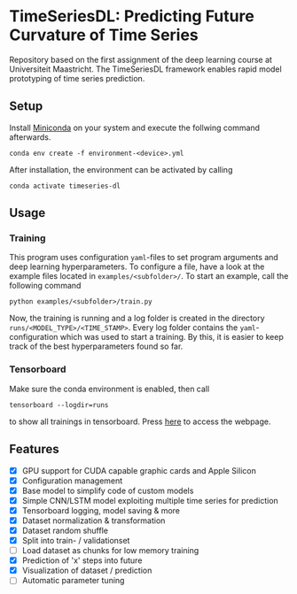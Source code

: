 # TimeSeriesDL: Predicting Future Curvature of Time Series
Repository based on the first assignment of the deep learning course at Universiteit Maastricht. The TimeSeriesDL framework enables rapid model prototyping of time series prediction.

## Setup
Install [Miniconda](https://docs.conda.io/en/latest/miniconda.html) on your system and execute the follwing command afterwards.

```
conda env create -f environment-<device>.yml
```

After installation, the environment can be activated by calling 

```
conda activate timeseries-dl
```

## Usage
### Training
This program uses configuration `yaml`-files to set program arguments and deep learning hyperparameters. To configure a file, have a look at the example files located in ```examples/<subfolder>/```. To start an example, call the following command

```
python examples/<subfolder>/train.py
```

Now, the training is running and a log folder is created in the directory ```runs/<MODEL_TYPE>/<TIME_STAMP>```. Every log folder contains the `yaml`-configuration which was used to start a training. By this, it is easier to keep track of the best hyperparameters found so far.

### Tensorboard
Make sure the conda environment is enabled, then call

```
tensorboard --logdir=runs
```

to show all trainings in tensorboard. Press [here](http://localhost:6006) to access the webpage.

## Features
- [x] GPU support for CUDA capable graphic cards and Apple Silicon
- [x] Configuration management
- [x] Base model to simplify code of custom models
- [x] Simple CNN/LSTM model exploiting multiple time series for prediction
- [x] Tensorboard logging, model saving & more
- [x] Dataset normalization & transformation
- [x] Dataset random shuffle
- [x] Split into train- / validationset
- [ ] Load dataset as chunks for low memory training
- [x] Prediction of 'x' steps into future
- [x] Visualization of dataset / prediction
- [ ] Automatic parameter tuning
